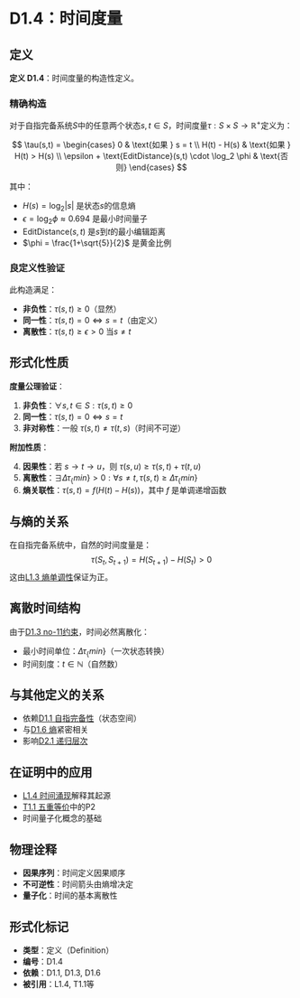# D1.4：时间度量

## 定义

**定义 D1.4**：时间度量的构造性定义。

### 精确构造

对于自指完备系统$S$中的任意两个状态$s, t \in S$，时间度量$\tau: S \times S \to \mathbb{R}^+$定义为：

$$
\tau(s,t) = \begin{cases}
0 & \text{如果 } s = t \\
H(t) - H(s) & \text{如果 } H(t) > H(s) \\
\epsilon + \text{EditDistance}(s,t) \cdot \log_2 \phi & \text{否则}
\end{cases}
$$

其中：
- $H(s) = \log_2 |s|$ 是状态$s$的信息熵
- $\epsilon = \log_2 \phi \approx 0.694$ 是最小时间量子
- $\text{EditDistance}(s,t)$ 是$s$到$t$的最小编辑距离
- $\phi = \frac{1+\sqrt{5}}{2}$ 是黄金比例

### 良定义性验证

此构造满足：
- **非负性**：$\tau(s,t) \geq 0$（显然）
- **同一性**：$\tau(s,t) = 0 \iff s = t$（由定义）
- **离散性**：$\tau(s,t) \geq \epsilon > 0$ 当$s \neq t$

## 形式化性质

**度量公理验证**：

1. **非负性**：$\forall s,t \in S: \tau(s,t) \geq 0$
2. **同一性**：$\tau(s,t) = 0 \iff s = t$
3. **非对称性**：一般 $\tau(s,t) \neq \tau(t,s)$（时间不可逆）

**附加性质**：

4. **因果性**：若 $s \to t \to u$，则 $\tau(s,u) \geq \tau(s,t) + \tau(t,u)$
5. **离散性**：$\exists \Delta\tau_\{min\} > 0: \forall s \neq t, \tau(s,t) \geq \Delta\tau_\{min\}$
6. **熵关联性**：$\tau(s,t) = f(H(t) - H(s))$，其中 $f$ 是单调递增函数

## 与熵的关系

在自指完备系统中，自然的时间度量是：
$$
\tau(S_t, S_{t+1}) = H(S_{t+1}) - H(S_t) > 0
$$
这由[L1.3 熵单调性](L1-3-entropy-monotonicity.md)保证为正。

## 离散时间结构

由于[D1.3 no-11约束](D1-3-no-11-constraint.md)，时间必然离散化：
- 最小时间单位：$\Delta\tau_\{min\}$（一次状态转换）
- 时间刻度：$t \in \mathbb{N}$（自然数）

## 与其他定义的关系

- 依赖[D1.1 自指完备性](D1-1-self-referential-completeness.md)（状态空间）
- 与[D1.6 熵](D1-6-entropy.md)紧密相关
- 影响[D2.1 递归层次](D2-1-recursive-level.md)

## 在证明中的应用

- [L1.4 时间涌现](L1-4-time-emergence.md)解释其起源
- [T1.1 五重等价](T1-1-five-fold-equivalence.md)中的P2
- 时间量子化概念的基础

## 物理诠释

- **因果序列**：时间定义因果顺序
- **不可逆性**：时间箭头由熵增决定
- **量子化**：时间的基本离散性

## 形式化标记

- **类型**：定义（Definition）
- **编号**：D1.4
- **依赖**：D1.1, D1.3, D1.6
- **被引用**：L1.4, T1.1等